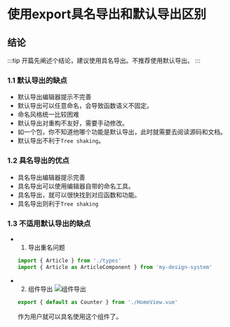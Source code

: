 # 使用export具名导出和默认导出区别

## 结论

:::tip
开篇先阐述个结论，建议使用具名导出。不推荐使用默认导出。
:::

### 1.1 **默认导出的缺点**
- 默认导出编辑器提示不完善
- 默认导出可以任意命名，会导致函数语义不固定。
- 命名风格统一比较困难
- 默认导出对重构不友好，需要手动修改。
- 如一个包，你不知道他哪个功能是默认导出，此时就需要去阅读源码和文档。
- 默认导出不利于`Tree shaking`。

### 1.2 **具名导出的优点**
- 具名导出编辑器提示完善
- 具名导出可以使用编辑器自带的命名工具。
- 具名导出，就可以很快找到对应函数和功能。
- 具名导出则利于`Tree shaking`

### 1.3 **不适用默认导出的缺点**
- 1. 导出重名问题
  ```JavaScript
  import { Article } from './types'
  import { Article as ArticleComponent } from 'my-design-system'
  ```
- 2. 组件导出
  ![组件导出](https://imgsbed-1301560453.cos.ap-shanghai.myqcloud.com/blog/20220909101029.png)
  ```JavaScript
  export { default as Counter } from './HomeView.vue'
  ```
  作为用户就可以具名使用这个组件了。